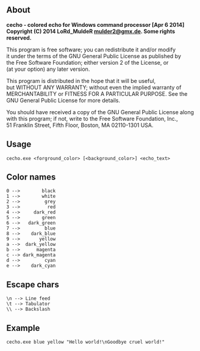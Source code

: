 About
-----

**cecho - colored echo for Windows command processor [Apr  6 2014]**  
**Copyright (C) 2014 LoRd_MuldeR <mulder2@gmx.de>. Some rights reserved.**

This program is free software; you can redistribute it and/or modify  
it under the terms of the GNU General Public License as published by  
the Free Software Foundation; either version 2 of the License, or  
(at your option) any later version.

This program is distributed in the hope that it will be useful,  
but WITHOUT ANY WARRANTY; without even the implied warranty of  
MERCHANTABILITY or FITNESS FOR A PARTICULAR PURPOSE.  See the  
GNU General Public License for more details.

You should have received a copy of the GNU General Public License along  
with this program; if not, write to the Free Software Foundation, Inc.,  
51 Franklin Street, Fifth Floor, Boston, MA 02110-1301 USA.


Usage
-----

```
cecho.exe <forground_color> [<background_color>] <echo_text>
```

Color names
-----------

```
0 -->        black  
1 -->        white  
2 -->         grey  
3 -->          red  
4 -->     dark_red  
5 -->        green  
6 -->   dark_green  
7 -->         blue  
8 -->    dark_blue  
9 -->       yellow  
a -->  dark_yellow  
b -->      magenta  
c --> dark_magenta  
d -->         cyan  
e -->    dark_cyan
```

Escape chars
------------

```
\n --> Line feed  
\t --> Tabulator  
\\ --> Backslash
```
   
Example
-------

```
cecho.exe blue yellow "Hello world!\nGoodbye cruel world!"
```

